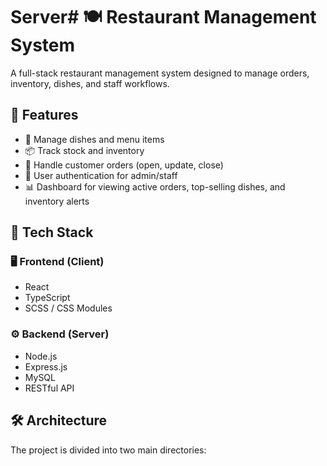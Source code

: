 # Server# 🍽️ Restaurant Management System

A full-stack restaurant management system designed to manage orders, inventory, dishes, and staff workflows.

## 📌 Features

- 🧾 Manage dishes and menu items
- 📦 Track stock and inventory
- 🛒 Handle customer orders (open, update, close)
- 👥 User authentication for admin/staff
- 📊 Dashboard for viewing active orders, top-selling dishes, and inventory alerts

## 🧰 Tech Stack

### 🖥️ Frontend (Client)
- React
- TypeScript
- SCSS / CSS Modules

### ⚙️ Backend (Server)
- Node.js
- Express.js
- MySQL
- RESTful API

## 🛠️ Architecture
The project is divided into two main directories:
